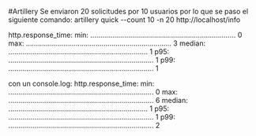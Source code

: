 #Artillery
Se enviaron 20 solicitudes por 10 usuarios por lo que se paso el siguiente comando: 
artillery quick --count 10 -n 20 http://localhost/info    

http.response_time:
  min: ......................................................................... 0
  max: ......................................................................... 3
  median: ...................................................................... 1
  p95: ......................................................................... 1
  p99: ......................................................................... 1

con un console.log:
http.response_time:
  min: ......................................................................... 0
  max: ......................................................................... 6
  median: ...................................................................... 1
  p95: ......................................................................... 1
  p99: ......................................................................... 2